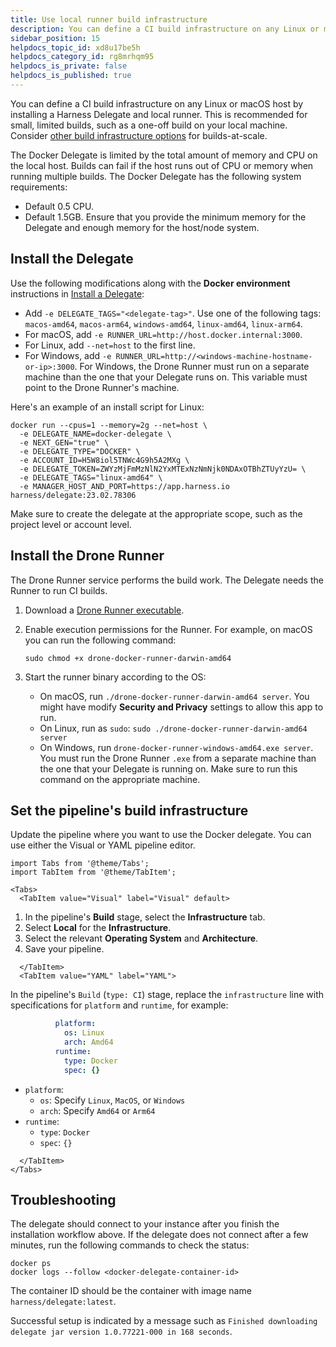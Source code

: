 ```yaml
---
title: Use local runner build infrastructure
description: You can define a CI build infrastructure on any Linux or macOS host.
sidebar_position: 15
helpdocs_topic_id: xd8u17be5h
helpdocs_category_id: rg8mrhqm95
helpdocs_is_private: false
helpdocs_is_published: true
---
```


You can define a CI build infrastructure on any Linux or macOS host by installing a Harness Delegate and local runner. This is recommended for small, limited builds, such as a one-off build on your local machine. Consider [other build infrastructure options](/docs/category/set-up-build-infrastructure) for builds-at-scale.

The Docker Delegate is limited by the total amount of memory and CPU on the local host. Builds can fail if the host runs out of CPU or memory when running multiple builds. The Docker Delegate has the following system requirements:

* Default 0.5 CPU.
* Default 1.5GB. Ensure that you provide the minimum memory for the Delegate and enough memory for the host/node system.

## Install the Delegate

Use the following modifications along with the **Docker environment** instructions in [Install a Delegate](/docs/platform/Delegates/install-delegates/install-a-delegate):

* Add `-e DELEGATE_TAGS="<delegate-tag>"`. Use one of the following tags: `macos-amd64`, `macos-arm64`, `windows-amd64`, `linux-amd64`, `linux-arm64`.
* For macOS, add `-e RUNNER_URL=http://host.docker.internal:3000`.
* For Linux, add `--net=host` to the first line.
* For Windows, add `-e RUNNER_URL=http://<windows-machine-hostname-or-ip>:3000`. For Windows, the Drone Runner must run on a separate machine than the one that your Delegate runs on. This variable must point to the Drone Runner's machine.

Here's an example of an install script for Linux:

```
docker run --cpus=1 --memory=2g --net=host \
  -e DELEGATE_NAME=docker-delegate \
  -e NEXT_GEN="true" \
  -e DELEGATE_TYPE="DOCKER" \
  -e ACCOUNT_ID=H5W8iol5TNWc4G9h5A2MXg \
  -e DELEGATE_TOKEN=ZWYzMjFmMzNlN2YxMTExNzNmNjk0NDAxOTBhZTUyYzU= \
  -e DELEGATE_TAGS="linux-amd64" \
  -e MANAGER_HOST_AND_PORT=https://app.harness.io harness/delegate:23.02.78306
```

Make sure to create the delegate at the appropriate scope, such as the project level or account level.

## Install the Drone Runner

The Drone Runner service performs the build work. The Delegate needs the Runner to run CI builds.

1. Download a [Drone Runner executable](https://github.com/harness/drone-docker-runner/releases).
2. Enable execution permissions for the Runner. For example, on macOS you can run the following command:

   ```
   sudo chmod +x drone-docker-runner-darwin-amd64
   ```

3. Start the runner binary according to the OS:

   * On macOS, run `./drone-docker-runner-darwin-amd64 server`. You might have modify **Security and Privacy** settings to allow this app to run.
   * On Linux, run as `sudo`: `sudo ./drone-docker-runner-darwin-amd64 server`
   * On Windows, run `drone-docker-runner-windows-amd64.exe server`. You must run the Drone Runner `.exe` from a separate machine than the one that your Delegate is running on. Make sure to run this command on the appropriate machine.

## Set the pipeline's build infrastructure

Update the pipeline where you want to use the Docker delegate. You can use either the Visual or YAML pipeline editor.

```mdx-code-block
import Tabs from '@theme/Tabs';
import TabItem from '@theme/TabItem';
```
```mdx-code-block
<Tabs>
  <TabItem value="Visual" label="Visual" default>
```

1. In the pipeline's **Build** stage, select the **Infrastructure** tab.
2. Select **Local** for the **Infrastructure**.
3. Select the relevant **Operating System** and **Architecture**.
4. Save your pipeline.

```mdx-code-block
  </TabItem>
  <TabItem value="YAML" label="YAML">
```

In the pipeline's `Build` (`type: CI`) stage, replace the `infrastructure` line with specifications for `platform` and `runtime`, for example:

```yaml
          platform:
            os: Linux
            arch: Amd64
          runtime:
            type: Docker
            spec: {}
```

* `platform`:
  * `os`: Specify `Linux`, `MacOS`, or `Windows`
  * `arch`: Specify `Amd64` or `Arm64`
* `runtime`:
  * `type`: `Docker`
  * `spec`: `{}`

```mdx-code-block
  </TabItem>
</Tabs>
```

## Troubleshooting

The delegate should connect to your instance after you finish the installation workflow above. If the delegate does not connect after a few minutes, run the following commands to check the status:

```
docker ps
docker logs --follow <docker-delegate-container-id>
```

The container ID should be the container with image name `harness/delegate:latest`.

Successful setup is indicated by a message such as `Finished downloading delegate jar version 1.0.77221-000 in 168 seconds`.
